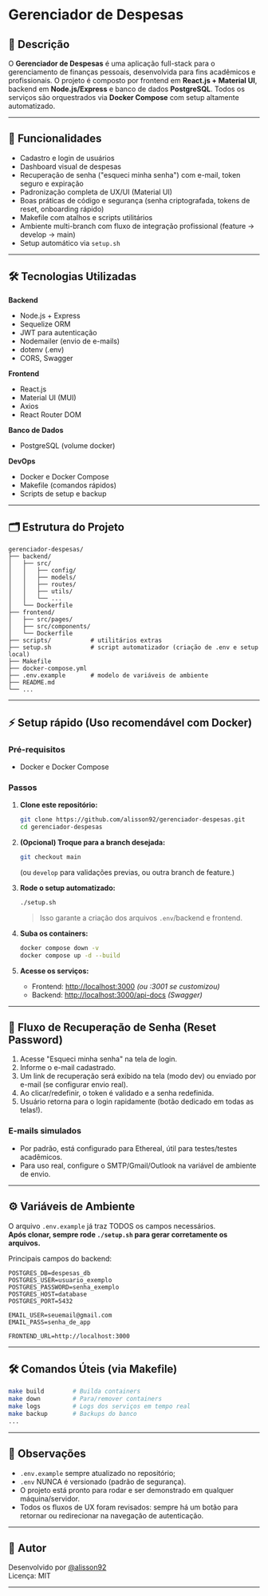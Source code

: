 
# Gerenciador de Despesas

## 📌 Descrição

O **Gerenciador de Despesas** é uma aplicação full-stack para o gerenciamento de finanças pessoais, desenvolvida para fins acadêmicos e profissionais. O projeto é composto por frontend em **React.js + Material UI**, backend em **Node.js/Express** e banco de dados **PostgreSQL**. Todos os serviços são orquestrados via **Docker Compose** com setup altamente automatizado.

---

## 🚀 Funcionalidades

- Cadastro e login de usuários
- Dashboard visual de despesas
- Recuperação de senha ("esqueci minha senha") com e-mail, token seguro e expiração
- Padronização completa de UX/UI (Material UI)
- Boas práticas de código e segurança (senha criptografada, tokens de reset, onboarding rápido)
- Makefile com atalhos e scripts utilitários
- Ambiente multi-branch com fluxo de integração profissional (feature → develop → main)
- Setup automático via `setup.sh`

---

## 🛠️ Tecnologias Utilizadas

**Backend**
- Node.js + Express
- Sequelize ORM
- JWT para autenticação
- Nodemailer (envio de e-mails)
- dotenv (.env)
- CORS, Swagger

**Frontend**
- React.js
- Material UI (MUI)
- Axios
- React Router DOM

**Banco de Dados**
- PostgreSQL (volume docker)

**DevOps**
- Docker e Docker Compose
- Makefile (comandos rápidos)
- Scripts de setup e backup

---

## 🗂️ Estrutura do Projeto

```
gerenciador-despesas/
├── backend/
│   ├── src/
│   │   ├── config/
│   │   ├── models/
│   │   ├── routes/
│   │   ├── utils/
│   │   └── ...
│   └── Dockerfile
├── frontend/
│   ├── src/pages/
│   ├── src/components/
│   └── Dockerfile
├── scripts/           # utilitários extras
├── setup.sh           # script automatizador (criação de .env e setup local)
├── Makefile
├── docker-compose.yml
├── .env.example       # modelo de variáveis de ambiente
├── README.md
└── ...
```

---

## ⚡ Setup rápido (Uso recomendável com Docker)

### Pré-requisitos
- Docker e Docker Compose

### Passos

1. **Clone este repositório:**
   ```bash
   git clone https://github.com/alisson92/gerenciador-despesas.git
   cd gerenciador-despesas
   ```

2. **(Opcional) Troque para a branch desejada:**
   ```bash
   git checkout main
   ```
   (ou `develop` para validações previas, ou outra branch de feature.)

3. **Rode o setup automatizado:**
   ```bash
   ./setup.sh
   ```
   > Isso garante a criação dos arquivos `.env`/backend e frontend.

4. **Suba os containers:**
   ```bash
   docker compose down -v
   docker compose up -d --build
   ```

5. **Acesse os serviços:**
   - Frontend: [http://localhost:3000](http://localhost:3000) *(ou :3001 se customizou)*
   - Backend: [http://localhost:3000/api-docs](http://localhost:3000/api-docs) *(Swagger)*

---

## 🔐 Fluxo de Recuperação de Senha (Reset Password)

1. Acesse "Esqueci minha senha" na tela de login.
2. Informe o e-mail cadastrado.
3. Um link de recuperação será exibido na tela (modo dev) ou enviado por e-mail (se configurar envio real).
4. Ao clicar/redefinir, o token é validado e a senha redefinida.
5. Usuário retorna para o login rapidamente (botão dedicado em todas as telas!).

### **E-mails simulados**
- Por padrão, está configurado para Ethereal, útil para testes/testes acadêmicos.
- Para uso real, configure o SMTP/Gmail/Outlook na variável de ambiente de envio.

---

## ⚙️ Variáveis de Ambiente

O arquivo `.env.example` já traz TODOS os campos necessários.  
**Após clonar, sempre rode `./setup.sh` para gerar corretamente os arquivos.**

Principais campos do backend:

```dotenv
POSTGRES_DB=despesas_db
POSTGRES_USER=usuario_exemplo
POSTGRES_PASSWORD=senha_exemplo
POSTGRES_HOST=database
POSTGRES_PORT=5432

EMAIL_USER=seuemail@gmail.com
EMAIL_PASS=senha_de_app

FRONTEND_URL=http://localhost:3000
```

---

## 🛠️ Comandos Úteis (via Makefile)

```bash
make build        # Builda containers
make down         # Para/remover containers
make logs         # Logs dos serviços em tempo real
make backup       # Backups do banco
...
```

---

## 📌 Observações

- `.env.example` sempre atualizado no repositório; 
- `.env` NUNCA é versionado (padrão de segurança).
- O projeto está pronto para rodar e ser demonstrado em qualquer máquina/servidor.
- Todos os fluxos de UX foram revisados: sempre há um botão para retornar ou redirecionar na navegação de autenticação.

---

## 👤 Autor

Desenvolvido por [@alisson92](https://github.com/alisson92)  
Licença: MIT

---

